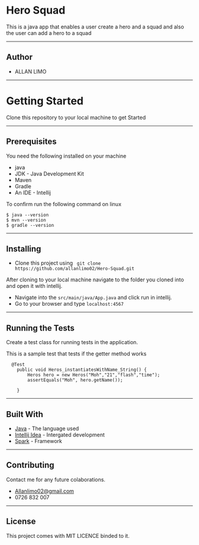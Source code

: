 # Hero Squad

This is a java app that enables a user create a hero and a squad and also the user can add a hero to a squad

----
## Author

* ALLAN LIMO
----
# Getting Started

Clone this repository to your local machine to get Started

---
## **Prerequisites**

You need the following installed on your machine
- java
- JDK - Java Development Kit
- Maven
- Gradle
- An IDE - Intellij


To confirm run the following command on linux
```
$ java --version       
$ mvn --version        
$ gradle --version     
```
---
## Installing
* Clone this project using ``` git clone https://github.com/allanlimo02/Hero-Squad.git``` 

After cloning to your local machine navigate to the folder you cloned into and open it with intellij.
* Navigate into the ``` src/main/java/App.java ``` and click run in intellij.
* Go to your browser and type ``` localhost:4567 ```
---
## Running the Tests

Create a test class for running tests in the application.

This is a sample test that tests if the getter method works

```
  @Test
    public void Heros_instantiatesWithName_String() {
        Heros hero = new Heros("Moh","21","flash","time");
        assertEquals("Moh", hero.getName());

    }
```
---
## Built With

* [Java](https://www.java.com/) - The language used
* [Intellij Idea](https://www.jetbrains.com/idea/) - Intergated development
* [Spark]() - Framework
---

## Contributing
Contact me for any future colaborations. 
* Allanlimo02@gmail.com
* 0726 832 007
---
## License
This project comes with MIT LICENCE binded to it.
